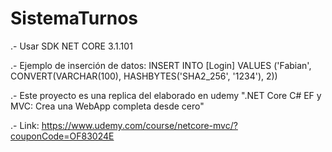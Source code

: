 # SistemaTurnos
.- Usar SDK NET CORE 3.1.101

.- Ejemplo de inserción de datos: INSERT INTO [Login]
VALUES ('Fabian', CONVERT(VARCHAR(100), HASHBYTES('SHA2_256', '1234'), 2))

.- Este proyecto es una replica del elaborado en udemy ".NET Core C# EF y MVC: Crea una WebApp completa desde cero"

.- Link: https://www.udemy.com/course/netcore-mvc/?couponCode=OF83024E

